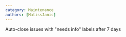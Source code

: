 ```yaml
---
category: Maintenance
authors: [MatissJanis]
---
```


Auto-close issues with "needs info" labels after 7 days
